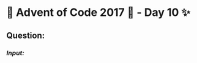 # :christmas_tree: Advent of Code 2017 :christmas_tree: - Day 10 :sparkles:
## Question: 
>
>
>

### *Input:*

>
>
>